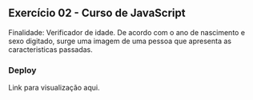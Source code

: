 <h2>Exercício 02 - Curso de JavaScript</h2>

<p>Finalidade: Verificador de idade. De acordo com o ano de nascimento e sexo digitado, surge uma imagem de uma pessoa que apresenta as caracteristicas passadas.</p>

<h3>Deploy</h3>
<p> Link para visualização <a style="text-decoration: none;" href="https://abeatrizsc.github.io/javascript/exercicios/exercicio02/">aqui</a>.</p>
